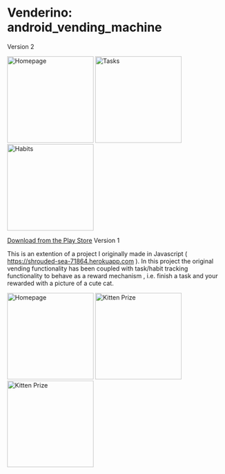 # Venderino:  android_vending_machine

Version 2

<p>
    <img src="https://play-lh.googleusercontent.com/0ocAc4cTw5Xj2uMnZZtbM7gSEGf-NtzVibpsp3D8zVH9PNTYWVN_qcjPGaZ5oHXOf_4=w2560-h1474" width="200" title="Homepage">
    <img src="https://play-lh.googleusercontent.com/4J4ZyfDQ9iTr-P4pthWB3-L_-wEPnaHqjWraDq9tvzDlbMQnqbVM2LGSsVaXMD1jzw=w1440-h620" width="200" title="Tasks">
    <img src="https://play-lh.googleusercontent.com/KOWAjZSci_sAtB7SdNObhO2D8vWmTpT7MgQdCl_TJiIh1DNPRfVC0ARvBJlgTeonpHw=w1440-h620" width="200" title="Habits">
</p>

[Download from the Play Store](https://play.google.com/store/apps/details?id=com.venderino.vendingmachine)
Version 1

This is an extention of a project I originally made in Javascript ( https://shrouded-sea-71864.herokuapp.com ). In this project the original vending functionality has been coupled with task/habit tracking functionality to behave as a reward mechanism , i.e. finish a task and your rewarded with a picture of a cute cat.

<p>
    <img src="https://i.imgur.com/Mleoffd.png" width="200" title="Homepage">
    <img src="https://i.imgur.com/zDXKzN5.png" width="200" title="Kitten Prize">
    <img src="https://media.giphy.com/media/S5tNuoleinm8RzrwgO/giphy.gif" width="200" title="Kitten Prize">
</p>




